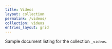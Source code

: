 ```yaml
---
title: Videos
layout: collection
permalink: /videos/
collection: videos
entries_layout: grid
---
```


Sample document listing for the collection `_videos`.
